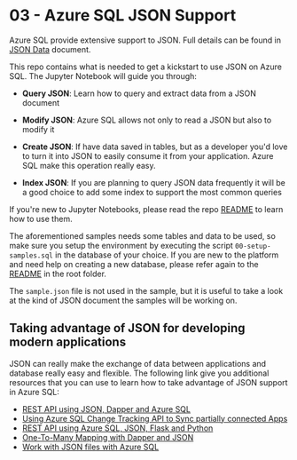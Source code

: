 # 03 - Azure SQL JSON Support

Azure SQL provide extensive support to JSON. Full details can be found in [JSON Data](https://docs.microsoft.com/en-us/sql/relational-databases/json/json-data-sql-server) document.

This repo contains what is needed to get a kickstart to use JSON on Azure SQL. The Jupyter Notebook will guide you through:

- **Query JSON**: Learn how to query and extract data from a JSON document

- **Modify JSON**: Azure SQL allows not only to read a JSON but also to modify it

- **Create JSON**: If have data saved in tables, but as a developer you'd love to turn it into JSON to easily consume it from your application. Azure SQL make this operation really easy.

- **Index JSON**: If you are planning to query JSON data frequently it will be a good choice to add some index to support the most common queries 

If you're new to Jupyter Notebooks, please read the repo [README](../README.md) to learn how to use them.

The aforementioned samples needs some tables and data to be used, so make sure you setup the environment by executing the script `00-setup-samples.sql` in the database of your choice. If you are new to the platform and need help on creating a new database, please refer again to the [README](../README.md) in the root folder.

The `sample.json` file is not used in the sample, but it is useful to take a look at the kind of JSON document the samples will be working on.
## Taking advantage of JSON for developing modern applications

JSON can really make the exchange of data between applications and database really easy and flexible. The following link give you additional resources that you can use to learn how to take advantage of JSON support in Azure SQL:

- [REST API using JSON, Dapper and Azure SQL](https://github.com/Azure-Samples/azure-sql-db-dotnet-rest-api)
- [Using Azure SQL Change Tracking API to Sync partially connected Apps](https://github.com/Azure-Samples/azure-sql-db-sync-api-change-tracking)
- [REST API using Azure SQL, JSON, Flask and Python](https://github.com/Azure-Samples/azure-sql-db-python-rest-api)
- [One-To-Many Mapping with Dapper and JSON](https://medium.com/dapper-net/one-to-many-mapping-with-dapper-55ae6a65cfd4)
- [Work with JSON files with Azure SQL](https://medium.com/@mauridb/work-with-json-files-with-azure-sql-8946f066ddd4)